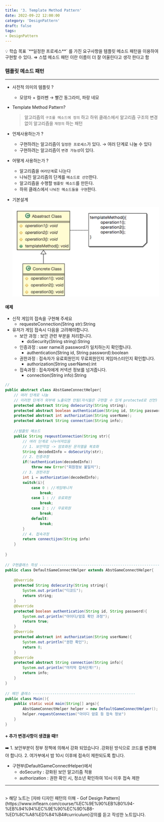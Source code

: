 ```yaml
---
title: '3. Template Method Pattern'
date: 2022-09-22 12:00:00
category: 'DesignPattern'
draft: false
tags: 
- DesignPattern
---
```


<aside>
💡 학습 목표  
`**일정한 프로세스**` 를 가진 요구사항을 템플릿 메소드 패턴을 이용하여 구현할 수 있다.
⇒ 스텝 메소드 패턴 이란 이름이 더 잘 어울린다고 생각 한다고 함

</aside>

### 템플릿 메소드 패턴

---

- 사전적 의미의 템플릿 ?
    - 모양자 + 컬러펜 → 빨간 동그라미, 파랑 네모
- Template Method Pattern?
    
    > 알고리즘의 `구조를 메소드에 정의` 하고 
    하위 클래스에서 알고리즘 구조의 변경없이
    알고리즘을 `재정의` 하는 패턴
    > 
- 언제사용하는가 ?
    - 구현하려는 알고리즘이 `일정한 프로세스`가 있다. → 여러 단계로 나눌 수 있다
    - 구현하려는 알고리즘이 `변경 가능성`이 있다.
- 어떻게 사용하는가 ?
    - 알고리즘을 `여러단계`로 나눈다
    - 나눠진 알고리즘의 단계를 `메소드로 선언`한다.
    - 알고리즘을 수행할 `템플릿 메소드`를 만든다.
    - 하위 클래스에서 `나눠진 메소드들을 구현`한다.

- 기본설계
    
    ![템플릿메소드 패턴](./images/TemplateMethod_설계.png)
    

#### 예제

- 신작 게임의 접속을 구현해 주세요
    - requesteConnection(String str):String
- 유저가 게임 접속시 다음을 고려해야합니다.
    - 보안 과정 : 보안 관련 부분을 처리합니다.
        - doSecurity(String string):String
    - 인증과정 : user name과 password가 일치하는지 확인합니다.
        - authentication(String id, String password):boolean
    - 권한과정 : 접속자가 유료회원인지 무료회원인지 게임마스터인지 확인합니다.
        - authorization(String userName):int
    - 접속과정 : 접속자에게 커넥션 정보를 넘겨줍니다.
        - connection(String info):String

```java
//
public abstract class AbstGameConnectHelper{
	// 여러 단계로 나눔
	// 이러한 단계가 외부에 노출되면 안됨(자식들은 구현할 수 있게 protected로 선언)
	protected abstract String doSecurity(String string);
	protected abstract boolean authentication(String id, String password);
	protected abstract int authorization(String userName);
	protected abstract String connection(String info);

	//템플릿 메소드
	public String reqeustConnection(String str){
		// 여러 단계로 나누어져있음
		// 1. 보안작업 -> 암호화된 문자열을 복호화
		String decodedInfo = doSecurity(str);
		// 2. 인증과정
		if(!authentication(decodedInfo))
			throw new Error("회원정보 불일치");
		// 3. 권한과정 
		int i = authorization(decodedInfo);
		switch(i){
			case 0 : //게임매니저
				break;
			case 1 : // 유료회원
				break;
			case 2 : // 무료회원
				break;
			default:
				break; 
		}
		// 4. 접속과정
		return connectijon(String info)
	}
	
}

// 구현클래스 작성 ----------------------------------------------------------
public class DefaultGameConnectHelper extends AbstGameConnectHelper{
	
	@Override
	protected String doSecurity(String string){
		System.out.println("디코드");
		return string;
	}
	@Override
	protected boolean authentication(String id, String password){
		System.out.println("아이디/암호 확인 과정");
		return true;
	}
	@Override
	protected abstract int authorization(String userName){
		System.out.println("권한 확인");
		return 0;
	}
	@Override
	protected abstract String connection(String info){
		System.out.println("마지막 접속단계!");
		return info;
	}	
}

// 메인 클래스 -----------------------------------------------
public class Main(){
	public static void main(String[] args){
		AbstGameConnectHelper helper = new DefaultGameConnectHelper();
		helper.requestConnection("아이디 암호 등 접속 정보")
	}
}

```


#### + 추가 변경사항이 생겼을 때!!

<aside>
➡️ 1. 보안부분이 정부 정책에 의해서 강화 되었습니다 .강화된 방식으로 코드를 변경해야 합니다.
2. 여가부에서 밤 10시 이후에 접속이 제한되도록 합니다.

</aside>

- 구현부(DefaultGameConnectHelper)에서
    - doSecurity : 강화된 보안 알고리즘 적용
    - authorization : 권한 확인 시, 청소년 확인하여 10시 이후 접속 제한

---

<br/>
 > 해당 노트는 [자바 디자인 패턴의 이해 - Gof Design Pattern](https://www.inflearn.com/course/%EC%9E%90%EB%B0%94-%EB%94%94%EC%9E%90%EC%9D%B8-%ED%8C%A8%ED%84%B4#curriculum)강의를 듣고 작성한 노트입니다.
 